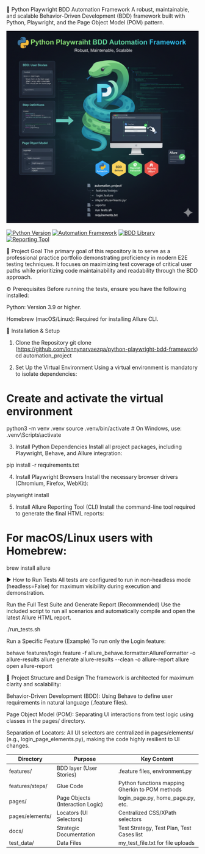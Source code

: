 🐍 Python Playwright BDD Automation Framework
A robust, maintainable, and scalable Behavior-Driven Development (BDD) framework built with Python, Playwright, and the Page Object Model (POM) pattern.

![Estructura del Framework Playwright BDD](./assets/framework_diagram.png)

[![Python Version](https://img.shields.io/badge/Python-3.9%2B-blue?logo=python)](https://www.python.org/)
[![Automation Framework](https://img.shields.io/badge/Framework-Playwright-brightgreen?logo=playwright)](https://playwright.dev/)
[![BDD Library](https://img.shields.io/badge/BDD-Behave-yellow)](https://behave.readthedocs.io/)
[![Reporting Tool](https://img.shields.io/badge/Reports-Allure-red?logo=allure-report)](https://allurereport.org/)


🎯 Project Goal
The primary goal of this repository is to serve as a professional practice portfolio demonstrating proficiency in modern E2E testing techniques. It focuses on maximizing test coverage of critical user paths while prioritizing code maintainability and readability through the BDD approach.

⚙️ Prerequisites
Before running the tests, ensure you have the following installed:

Python: Version 3.9 or higher.

Homebrew (macOS/Linux): Required for installing Allure CLI.

🚀 Installation & Setup
1. Clone the Repository
git clone (https://github.com/lonnynarvaezqa/python-playwright-bdd-framework)
cd automation_project

2. Set Up the Virtual Environment
Using a virtual environment is mandatory to isolate dependencies:

# Create and activate the virtual environment
python3 -m venv .venv
source .venv/bin/activate  # On Windows, use: .venv\Scripts\activate

3. Install Python Dependencies
Install all project packages, including Playwright, Behave, and Allure integration:

pip install -r requirements.txt

4. Install Playwright Browsers
Install the necessary browser drivers (Chromium, Firefox, WebKit):

playwright install

5. Install Allure Reporting Tool (CLI)
Install the command-line tool required to generate the final HTML reports:

# For macOS/Linux users with Homebrew:
brew install allure

▶️ How to Run Tests
All tests are configured to run in non-headless mode (headless=False) for maximum visibility during execution and demonstration.

Run the Full Test Suite and Generate Report (Recommended)
Use the included script to run all scenarios and automatically compile and open the latest Allure HTML report.

./run_tests.sh

Run a Specific Feature (Example)
To run only the Login feature:

behave features/login.feature -f allure_behave.formatter:AllureFormatter -o allure-results
allure generate allure-results --clean -o allure-report
allure open allure-report

📂 Project Structure and Design
The framework is architected for maximum clarity and scalability:

Behavior-Driven Development (BDD): Using Behave to define user requirements in natural language (.feature files).

Page Object Model (POM): Separating UI interactions from test logic using classes in the pages/ directory.

Separation of Locators: All UI selectors are centralized in pages/elements/ (e.g., login_page_elements.py), making the code highly resilient to UI changes.

| Directory        | Purpose                         | Key Content                                      |
|------------------|---------------------------------|-------------------------------------------------|
| features/        | BDD layer (User Stories)        | .feature files, environment.py                  |
| features/steps/  | Glue Code                       | Python functions mapping Gherkin to POM methods |
| pages/           | Page Objects (Interaction Logic)| login_page.py, home_page.py, etc.               |
| pages/elements/  | Locators (UI Selectors)         | Centralized CSS/XPath selectors                 |
| docs/            | Strategic Documentation         | Test Strategy, Test Plan, Test Cases list       |
| test_data/       | Data Files                      | my_test_file.txt for file uploads               |
